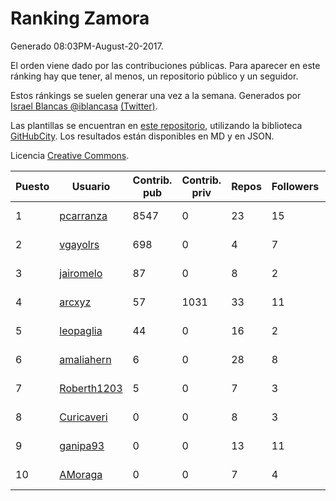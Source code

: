 # Ranking Zamora

Generado 08:03PM-August-20-2017.

El orden viene dado por las contribuciones públicas. Para aparecer en este ránking hay que tener, al menos, un repositorio público y un seguidor.

Estos ránkings se suelen generar una vez a la semana. Generados por [Israel Blancas @iblancasa](https://github.com/iblancasa/) [(Twitter)](https://twitter.com/iblancasa).

Las plantillas se encuentran en [este repositorio](https://github.com/iblancasa/GH-Spanish-Ranking), utilizando la biblioteca [GitHubCity](https://github.com/iblancasa/GitHubCity). Los resultados están disponibles en MD y en JSON.

Licencia [Creative Commons](https://creativecommons.org/licenses/by/4.0/).

| Puesto   |  Usuario  | Contrib. pub | Contrib. priv |Repos| Followers | Desde |  Avatar  |
|----------|-----------|--------------|---------------|-----|-----------|-------|----------|
|1|[pcarranza](https://github.com/pcarranza)|8547|0|23|15|2013-05-22|![pcarranza](https://avatars1.githubusercontent.com/u/4496338)|
|2|[vgayolrs](https://github.com/vgayolrs)|698|0|4|7|2016-03-05|![vgayolrs](https://avatars2.githubusercontent.com/u/17665201)|
|3|[jairomelo](https://github.com/jairomelo)|87|0|8|2|2014-05-19|![jairomelo](https://avatars1.githubusercontent.com/u/7632991)|
|4|[arcxyz](https://github.com/arcxyz)|57|1031|33|11|2010-01-18|![arcxyz](https://avatars0.githubusercontent.com/u/185002)|
|5|[leopaglia](https://github.com/leopaglia)|44|0|16|2|2013-04-10|![leopaglia](https://avatars3.githubusercontent.com/u/4120036)|
|6|[amaliahern](https://github.com/amaliahern)|6|0|28|8|2010-06-14|![amaliahern](https://avatars3.githubusercontent.com/u/304761)|
|7|[Roberth1203](https://github.com/Roberth1203)|5|0|7|3|2014-12-31|![Roberth1203](https://avatars0.githubusercontent.com/u/10360581)|
|8|[Curicaveri](https://github.com/Curicaveri)|0|0|8|3|2014-01-06|![Curicaveri](https://avatars3.githubusercontent.com/u/6333993)|
|9|[ganipa93](https://github.com/ganipa93)|0|0|13|11|2015-09-03|![ganipa93](https://avatars3.githubusercontent.com/u/14114469)|
|10|[AMoraga](https://github.com/AMoraga)|0|0|7|4|2010-02-26|![AMoraga](https://avatars0.githubusercontent.com/u/211362)|
